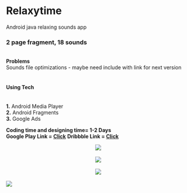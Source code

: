 # Relaxytime
Android java relaxing sounds app

<h3>2 page fragment, 18 sounds</h3><br>
<b>Problems</b><br>
Sounds file optimizations - maybe need include with link for next version
<br><br>

<h4> Using Tech </h4><br>
<b>1.</b> Android Media Player<br>
<b>2.</b> Android Fragments<br>
<b>3.</b> Google Ads<br>

<b>Coding time and designing time= 1-2 Days</b><br>
<b>Google Play Link = <a href="https://play.google.com/store/apps/details?id=com.prod.musicapp">Click</a></b>
<b>Dribbble Link = <a href="https://dribbble.com/shots/9161314-Relaxytime-UI-Screen-Relaxing-Sounds">Click</a></b>


<center><img src="http://ccsguvenlik.com/indir/1024500.png"/></center><br>
<center><img src="http://ccsguvenlik.com/indir/sesler-kapali.png"/></center><br>
<center><img src="http://ccsguvenlik.com/indir/sesler1-kapali.png"/></center><br>
<img src="http://ccsguvenlik.com/indir/sesler.png"/>
